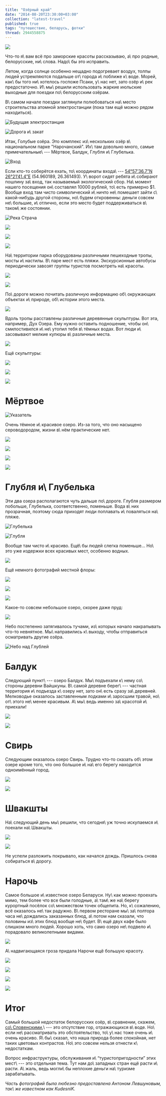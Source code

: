 ```yaml
---
title: "Озёрный край"
date: "2014-08-20T23:30:00+03:00"
collection: "latest-travel"
published: true
tags: "путешествие, беларусь, фотки"
thread: 2944558875
---
```


![](/images/travel/2014-07-lakes/cover.jpg)

Что-то я\ вам всё про заморские красоты рассказываю, а\ про родные, белорусские, ни\ слова. Надо\ бы это
исправить.

<!--more-->

Летом, когда солнце особенно нещадно подогревает воздух, толпы людей устремляются подальше от\ города и\ поближе
к\ воде. Морей, как\ бы того ни\ хотелось госпоже Псаки, у\ нас нет, зато озёр и\ рек предостаточно. И\ мы\ решили
использовать жаркие июльские выходные для поездки по\ белорусским озёрам.

В\ самом начале поездки заглянули полюбоваться на\ место строительства атомной электростанции (пока там ещё можно рядом
находиться).

![Будущая электростанция](/images/travel/2014-07-lakes/ostrovets-power-station.jpg "Будущая электростанция")

![Дорога и\ закат](/images/travel/2014-07-lakes/ostrovets-road.jpg "Дорога и закат")

Итак, Голубые озёра. Это комплекс из\ нескольких озёр в\ национальном парке "Нарочанский". Их\ там довольно много, самые
примечательные\ --- Мёртвое, Балдук, Глубля и\ Глубелька.

![Вход](/images/travel/2014-07-lakes/blue-lakes-entrance.jpg "Вход")

Если кто-то соберётся ехать, то\ координаты входа\ --- [54°57’36.7”N 26°21’41.4”E][map] (54.960189, 26.361493).
У\ ворот сидят ребята и\ собирают пошлину за\ вход, так называемый экологический сбор. На\ момент нашего посещения
он\ составлял 10000 рублей, то\ есть примерно $1. Вообще вход там чисто символический и\ ничто не\ помешает зайти
с\ какой-нибудь другой стороны, но\ будем откровенны: деньги совсем не\ большие, и\ отлично, если это место будет
поддерживаться в\ таком\ же состоянии.

![Река Страча](/images/travel/2014-07-lakes/blue-lakes-stracha-1.jpg "Река Страча")

![](/images/travel/2014-07-lakes/blue-lakes-stracha-2.jpg)

![](/images/travel/2014-07-lakes/blue-lakes-stracha-3.jpg)

![](/images/travel/2014-07-lakes/blue-lakes-stracha-4.jpg)

На\ территории парка оборудованы различными пешеходные тропы, мосты и\ настилы. В\ паре мест есть пляжи. Экскурсионные
автобусы периодически завозят группы туристов посмотреть на\ красоты.

![](/images/travel/2014-07-lakes/blue-lakes-road-1.jpg)

![](/images/travel/2014-07-lakes/blue-lakes-road-2.jpg)

По\ дороге можно почитать различную информацию об\ окружающих объектах и\ природе, об\ истории этого места.

![](/images/travel/2014-07-lakes/blue-lakes-info.jpg)

Вдоль тропы расставлены различные деревянные скульптуры. Вот эта, например, Дух Озера. Ему нужно оставить подношение,
чтобы он\ смилостивился и\ не\ утопил тебя в\ тёмных водах. Вот люди и\ засовывают мелкие купюры в\ различные места.

![](/images/travel/2014-07-lakes/blue-lakes-spirit.jpg)

Ещё скульптуры:

![](/images/travel/2014-07-lakes/blue-lakes-sculpture.jpg)

![](/images/travel/2014-07-lakes/blue-lakes-hello.jpg)

![](/images/travel/2014-07-lakes/blue-lakes-we.jpg)

# Мёртвое

![Указатель](/images/travel/2014-07-lakes/dead-sign.jpg "Указатель")

Очень тёмное и\ красивое озеро. Из-за того, что оно насыщено сероводородом, жизни в\ нём практические нет.

![](/images/travel/2014-07-lakes/dead-1.jpg)

![](/images/travel/2014-07-lakes/dead-2.jpg)

![](/images/travel/2014-07-lakes/dead-3.jpg)

![](/images/travel/2014-07-lakes/dead-4.jpg)

# Глубля и\ Глубелька

Эти два озера располагаются чуть дальше по\ дороге. Глубля размером побольше, Глубелька, соответственно, поменьше. Вода
в\ них прозрачная, поэтому сюда приходят люди поплавать и\ поваляться на\ пляже.

![Глубелька](/images/travel/2014-07-lakes/glubelka.jpg "Глубелька")

![Глубля](/images/travel/2014-07-lakes/glublja.jpg "Глубля")

Вообще там чисто и\ красиво. Ещё\ бы людей слегка поменьше... Но\ это уже издержки всех красивых мест, особенно водных.

![](/images/travel/2014-07-lakes/blue-lakes-trees.jpg)

Ещё немного фотографий местной флоры:

![](/images/travel/2014-07-lakes/blue-lakes-flora-1.jpg)

![](/images/travel/2014-07-lakes/blue-lakes-flora-2.jpg)

![](/images/travel/2014-07-lakes/blue-lakes-flora-3.jpg)

Какое-то совсем небольшое озеро, скорее даже пруд:

![](/images/travel/2014-07-lakes/blue-lakes-small-lake.jpg)

Небо постепенно затягивалось тучами, из\ которых начало накрапывать что-то невнятное. Мы\ направились к\ выходу,
чтобы отправиться осматривать другие озёра.

![Небо над Глублей](/images/travel/2014-07-lakes/blue-lakes-sky.jpg "Небо над Глублей")

# Балдук

Следующий пункт\ --- озеро Балдук. Мы\ подъехали к\ нему со\ стороны деревни Вайшкуны. В\ самой деревне берег\ ---
частная территория и\ подъезда к\ озеру нет, зато он\ есть сразу за\ деревней. Мелководье оказалось заставленным лодками
и\ заросшим травой, но\ от\ этого не\ менее красивым. А\ мы\ ведь именно за\ красотой и\ приехали!

![](/images/travel/2014-07-lakes/balduk-1.jpg)

![](/images/travel/2014-07-lakes/balduk-2.jpg)

# Свирь

Следующим оказалось озеро Свирь. Трудно что-то сказать об\ этом озере кроме того, что оно большое и\ на\ его
берегу находится одноимённый город.

![](/images/travel/2014-07-lakes/svir-1.jpg)

![](/images/travel/2014-07-lakes/svir-2.jpg)

# Швакшты

На\ следующий день мы\ решили, что сегодня\ уж точно искупаемся и\ поехали на\ Швакшты.

![](/images/travel/2014-07-lakes/shvakshty-1.jpg)

![](/images/travel/2014-07-lakes/shvakshty-2.jpg)

Не успели разложить покрывало, как начался дождь. Пришлось снова собираться в\ дорогу.

# Нарочь

Самое большое и\ известное озеро Беларуси. Ну\ как можно проехать мимо, тем более что все были голодные, а\ там\ же
на\ берегу курортный посёлок со\ множеством точек общепита. Но, к\ сожалению, всё оказалось не\ так радужно. В\ первом
ресторане мы\ за\ полтора часа не\ дождались заказанных блюд, а\ потом нам сказали, что половины из\ этих блюд вообще
не\ будет. В\ ещё двух кафе было слишком много людей. Хорошо хоть, что само озеро не\ подвело и\ порадовало
великолепными видами.

![](/images/travel/2014-07-lakes/naroch.jpg)

А\ надвигающаяся гроза придала Нарочи ещё большую красоту.

![](/images/travel/2014-07-lakes/naroch-storm-1.jpg)

![](/images/travel/2014-07-lakes/naroch-storm-2.jpg)

![](/images/travel/2014-07-lakes/naroch-storm-3.jpg)

![](/images/travel/2014-07-lakes/naroch-storm-4.jpg)

# Итог

Самый большой недостаток белорусских озёр, в\ сравнении, скажем, [со\ Словенскими][slovenian-lakes],\ --- это отсутствие
гор, отражающихся в\ воде. Но\ если не\ рассматривать это обстоятельство, то\ у\ нас тоже очень и\ очень красиво.
Я\ бы\ сказал, что наша природа более спокойная, нет таких цветовых контрастов. Но\ это совсем нельзя отнести
к\ недостаткам.

Вопрос инфраструктуры, обслуживания и\ “туристопригодности” этих мест\ --- это отдельная тема. Тут нам до\ западных
стран ещё расти и\ расти. А\ жаль, ведь могли\ бы неплохие деньги на\ туризме зарабатывать.

*Часть фотографий была любезно предоставлена Антоном Левшуновым, так\ же известном как KudesniK.*

[map]: https://www.google.com/maps/place/54%C2%B057'36.7%22N+26%C2%B021'41.4%22E/@54.9601939,26.3615,15z/data=!3m1!4b1!4m2!3m1!1s0x0:0x0?
[slovenian-lakes]: /post/eurotrip-2014-bled-bohinj/
